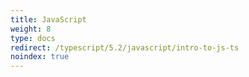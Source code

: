```yaml
---
title: JavaScript
weight: 8
type: docs
redirect: /typescript/5.2/javascript/intro-to-js-ts
noindex: true
---
```

